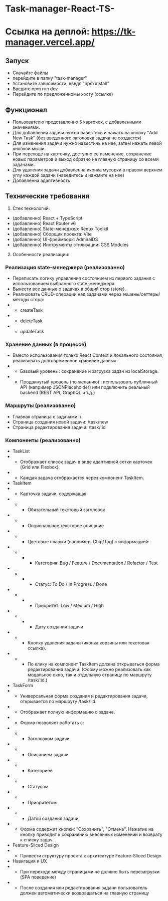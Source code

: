 # Task-manager-React-TS-

# Ссылка на деплой: https://tk-manager.vercel.app/

## Запуск
 - Скачайте файлы
 - перейдите в папку "task-manager"
 - Установите зависимости, введя "npm install"
 - Введите npm run dev
 - Перейдите по предложенномы хосту (ссылке)

## Функционал 
 - Пользователю представленно 5 карточек, с добавленными значениями. 
 - Для добавления задачи нужно навестись и нажать на кнопку "Add New Task" (без введенного заголовка задача не создастся)
 - Для изменения задачи нужно навестичь на нее, затем нажать левой кнопкой мыши.
 - При переходе на карточку, доступно ее изменение, сохранение новых параметров и выход обратно на главную страницу со всеми задачами.
 - Для удаления задачи добавленна иконка мусорки в правом верхнем углу каждой задачи (наведитесь и нажмите на нее)
 - Добавленна адаптивность

## Технические требования
1. Стек технологий:
- (добавленно) React + TypeScript
- (добавленно) React Router v6
- (добавленно) State-менеджер: Redux Toolkit 
- (добавленно) Сборщик проекта: Vite
- (добавленно) UI-фреймворк: AdmiralDS
- (добавленно) Инструменты стилизации: CSS Modules

2. Особенности реализации:
### Реализация state-менеджера (реализованно)
- Переписать логику управления состоянием из первого задания с использованием выбранного state-менеджера.
- Вынести все данные о задачах в общий стор (store).
- Реализовать CRUD-операции над задачами через экшены/сеттеры/методы стора:
- - createTask
- - deleteTask
- - updateTask
### Хранение данных (в процессе)
- Вместо использования только React Context и локального состояния, реализовать долговременное хранение данных:
- - Базовый уровень : сохранение и загрузка задач из localStorage.
- - Продвинутый уровень (по желанию) : использовать публичный API (например JSONPlaceholder) или подключить реальный backend (REST API, GraphQL и т.д.)
### Маршруты (реализованно)
- Главная страница с задачами: /
- Страница создания новой задачи: /task/new
- Страница редактирования задачи: /task/:id
### Компоненты (реализованно)
- TaskList
- - Отображает список задач в виде адаптивной сетки карточек (Grid или Flexbox).
- - Каждая задача отображается через компонент TaskItem.
- TaskItem
- - Карточка задачи, содержащая:
- - - Обязательный текстовый заголовок
- - - Опциональное текстовое описание
- - - Цветовые плашки (например, Chip/Tag) с информацией:
- - - - Категория: Bug / Feature / Documentation / Refactor / Test
- - - - Статус: To Do / In Progress / Done
- - - - Приоритет: Low / Medium / High
- - - - Дату создания задачи
- - - Кнопку удаления задачи (иконка корзины или текстовая ссылка).
- - - По клику на компонент TaskItem должна открываться форма редактирования задачи. (Форму можно реализовать как модальное окно, так и отдельную страницу по маршруту /task/:id.)
- TaskForm
- - Универсальная форма создания и редактирования задачи, открывается по маршруту /task/:id.
- - Отображает полную информацию о задаче.
- - Форма позволяет работать с:
- - - Заголовком задачи
- - - Описанием задачи
- - - Категорией
- - - Статусом
- - - Приоритетом
- - - Датой создания задачи
- - Форма содержит кнопки: "Сохранить", "Отмена". Нажатие на кнопку приводит к сохранению
внесенных изменений и возврату к списку задач.
- Feature-Sliced Design
- - Привести структуру проекта к архитектуре Feature-Sliced Design
- Навигация и UX
- - При переходе между страницами не должно быть перезагрузки (SPA поведение)
- - После создания или редактирования задачи пользователь должен автоматически возвращаться на главную страницу